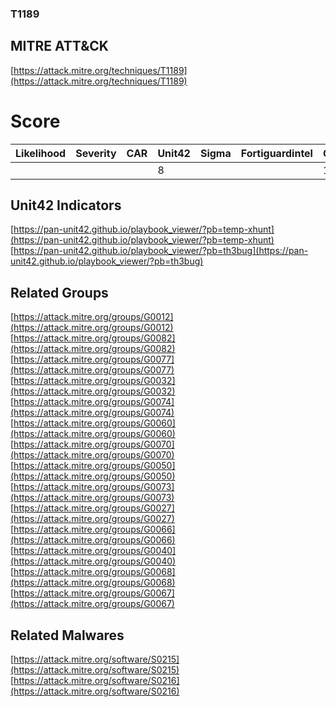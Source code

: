 
### T1189
## MITRE ATT&CK
[https://attack.mitre.org/techniques/T1189](https://attack.mitre.org/techniques/T1189)

# Score

| Likelihood | Severity | CAR | Unit42 | Sigma | Fortiguardintel | Groups | Malwares | Tools |
| ---------- | -------- | --- | ------ | ----- | --------------- | ---  | --- | --- |
 |   |   |   | 8 |   |   | 14 | 2 |   |



## Unit42 Indicators

[https://pan-unit42.github.io/playbook_viewer/?pb=temp-xhunt](https://pan-unit42.github.io/playbook_viewer/?pb=temp-xhunt)
[https://pan-unit42.github.io/playbook_viewer/?pb=th3bug](https://pan-unit42.github.io/playbook_viewer/?pb=th3bug)
[]()


## Related Groups

[https://attack.mitre.org/groups/G0012](https://attack.mitre.org/groups/G0012)
[https://attack.mitre.org/groups/G0082](https://attack.mitre.org/groups/G0082)
[https://attack.mitre.org/groups/G0077](https://attack.mitre.org/groups/G0077)
[https://attack.mitre.org/groups/G0032](https://attack.mitre.org/groups/G0032)
[https://attack.mitre.org/groups/G0074](https://attack.mitre.org/groups/G0074)
[https://attack.mitre.org/groups/G0060](https://attack.mitre.org/groups/G0060)
[https://attack.mitre.org/groups/G0070](https://attack.mitre.org/groups/G0070)
[https://attack.mitre.org/groups/G0050](https://attack.mitre.org/groups/G0050)
[https://attack.mitre.org/groups/G0073](https://attack.mitre.org/groups/G0073)
[https://attack.mitre.org/groups/G0027](https://attack.mitre.org/groups/G0027)
[https://attack.mitre.org/groups/G0066](https://attack.mitre.org/groups/G0066)
[https://attack.mitre.org/groups/G0040](https://attack.mitre.org/groups/G0040)
[https://attack.mitre.org/groups/G0068](https://attack.mitre.org/groups/G0068)
[https://attack.mitre.org/groups/G0067](https://attack.mitre.org/groups/G0067)
[]()


## Related Malwares

[https://attack.mitre.org/software/S0215](https://attack.mitre.org/software/S0215)
[https://attack.mitre.org/software/S0216](https://attack.mitre.org/software/S0216)
[]()
